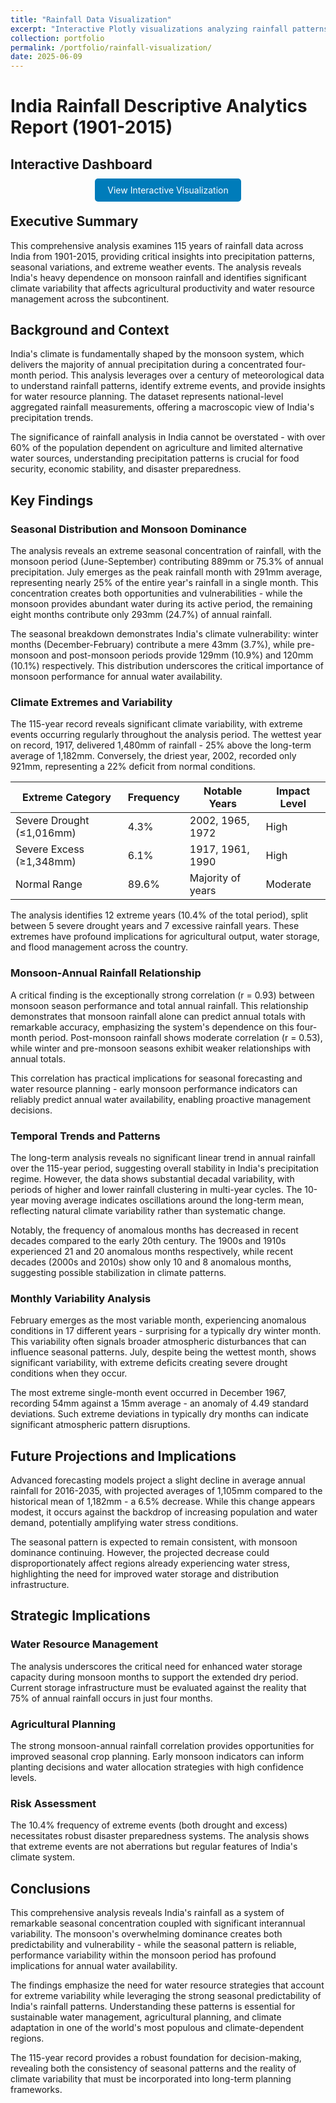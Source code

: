 ```yaml
---
title: "Rainfall Data Visualization"
excerpt: "Interactive Plotly visualizations analyzing rainfall patterns and trends"
collection: portfolio
permalink: /portfolio/rainfall-visualization/
date: 2025-06-09
---
```


# India Rainfall Descriptive Analytics Report (1901-2015)

## Interactive Dashboard
<div style="text-align: center; margin: 20px 0;">
    <a href="/files/visualizations/Rainfall_EDA.html" target="_blank" 
       style="background-color: #007cba; color: white; padding: 10px 20px; 
              text-decoration: none; border-radius: 5px;">
        View Interactive Visualization
    </a>
</div>

## Executive Summary

This comprehensive analysis examines 115 years of rainfall data across India from 1901-2015, providing critical insights into precipitation patterns, seasonal variations, and extreme weather events. The analysis reveals India's heavy dependence on monsoon rainfall and identifies significant climate variability that affects agricultural productivity and water resource management across the subcontinent.

## Background and Context

India's climate is fundamentally shaped by the monsoon system, which delivers the majority of annual precipitation during a concentrated four-month period. This analysis leverages over a century of meteorological data to understand rainfall patterns, identify extreme events, and provide insights for water resource planning. The dataset represents national-level aggregated rainfall measurements, offering a macroscopic view of India's precipitation trends.

The significance of rainfall analysis in India cannot be overstated - with over 60% of the population dependent on agriculture and limited alternative water sources, understanding precipitation patterns is crucial for food security, economic stability, and disaster preparedness.

## Key Findings

### Seasonal Distribution and Monsoon Dominance

The analysis reveals an extreme seasonal concentration of rainfall, with the monsoon period (June-September) contributing 889mm or 75.3% of annual precipitation. July emerges as the peak rainfall month with 291mm average, representing nearly 25% of the entire year's rainfall in a single month. This concentration creates both opportunities and vulnerabilities - while the monsoon provides abundant water during its active period, the remaining eight months contribute only 293mm (24.7%) of annual rainfall.

The seasonal breakdown demonstrates India's climate vulnerability: winter months (December-February) contribute a mere 43mm (3.7%), while pre-monsoon and post-monsoon periods provide 129mm (10.9%) and 120mm (10.1%) respectively. This distribution underscores the critical importance of monsoon performance for annual water availability.

### Climate Extremes and Variability

The 115-year record reveals significant climate variability, with extreme events occurring regularly throughout the analysis period. The wettest year on record, 1917, delivered 1,480mm of rainfall - 25% above the long-term average of 1,182mm. Conversely, the driest year, 2002, recorded only 921mm, representing a 22% deficit from normal conditions.

| Extreme Category | Frequency | Notable Years | Impact Level |
|------------------|-----------|---------------|--------------|
| Severe Drought (≤1,016mm) | 4.3% | 2002, 1965, 1972 | High |
| Severe Excess (≥1,348mm) | 6.1% | 1917, 1961, 1990 | High |
| Normal Range | 89.6% | Majority of years | Moderate |

The analysis identifies 12 extreme years (10.4% of the total period), split between 5 severe drought years and 7 excessive rainfall years. These extremes have profound implications for agricultural output, water storage, and flood management across the country.

### Monsoon-Annual Rainfall Relationship

A critical finding is the exceptionally strong correlation (r = 0.93) between monsoon season performance and total annual rainfall. This relationship demonstrates that monsoon rainfall alone can predict annual totals with remarkable accuracy, emphasizing the system's dependence on this four-month period. Post-monsoon rainfall shows moderate correlation (r = 0.53), while winter and pre-monsoon seasons exhibit weaker relationships with annual totals.

This correlation has practical implications for seasonal forecasting and water resource planning - early monsoon performance indicators can reliably predict annual water availability, enabling proactive management decisions.

### Temporal Trends and Patterns

The long-term analysis reveals no significant linear trend in annual rainfall over the 115-year period, suggesting overall stability in India's precipitation regime. However, the data shows substantial decadal variability, with periods of higher and lower rainfall clustering in multi-year cycles. The 10-year moving average indicates oscillations around the long-term mean, reflecting natural climate variability rather than systematic change.

Notably, the frequency of anomalous months has decreased in recent decades compared to the early 20th century. The 1900s and 1910s experienced 21 and 20 anomalous months respectively, while recent decades (2000s and 2010s) show only 10 and 8 anomalous months, suggesting possible stabilization in climate patterns.

### Monthly Variability Analysis

February emerges as the most variable month, experiencing anomalous conditions in 17 different years - surprising for a typically dry winter month. This variability often signals broader atmospheric disturbances that can influence seasonal patterns. July, despite being the wettest month, shows significant variability, with extreme deficits creating severe drought conditions when they occur.

The most extreme single-month event occurred in December 1967, recording 54mm against a 15mm average - an anomaly of 4.49 standard deviations. Such extreme deviations in typically dry months can indicate significant atmospheric pattern disruptions.

## Future Projections and Implications

Advanced forecasting models project a slight decline in average annual rainfall for 2016-2035, with projected averages of 1,105mm compared to the historical mean of 1,182mm - a 6.5% decrease. While this change appears modest, it occurs against the backdrop of increasing population and water demand, potentially amplifying water stress conditions.

The seasonal pattern is expected to remain consistent, with monsoon dominance continuing. However, the projected decrease could disproportionately affect regions already experiencing water stress, highlighting the need for improved water storage and distribution infrastructure.

## Strategic Implications

### Water Resource Management
The analysis underscores the critical need for enhanced water storage capacity during monsoon months to support the extended dry period. Current storage infrastructure must be evaluated against the reality that 75% of annual rainfall occurs in just four months.

### Agricultural Planning
The strong monsoon-annual rainfall correlation provides opportunities for improved seasonal crop planning. Early monsoon indicators can inform planting decisions and water allocation strategies with high confidence levels.

### Risk Assessment
The 10.4% frequency of extreme events (both drought and excess) necessitates robust disaster preparedness systems. The analysis shows that extreme events are not aberrations but regular features of India's climate system.

## Conclusions

This comprehensive analysis reveals India's rainfall as a system of remarkable seasonal concentration coupled with significant interannual variability. The monsoon's overwhelming dominance creates both predictability and vulnerability - while the seasonal pattern is reliable, performance variability within the monsoon period has profound implications for annual water availability.

The findings emphasize the need for water resource strategies that account for extreme variability while leveraging the strong seasonal predictability of India's rainfall patterns. Understanding these patterns is essential for sustainable water management, agricultural planning, and climate adaptation in one of the world's most populous and climate-dependent regions.

The 115-year record provides a robust foundation for decision-making, revealing both the consistency of seasonal patterns and the reality of climate variability that must be incorporated into long-term planning frameworks.